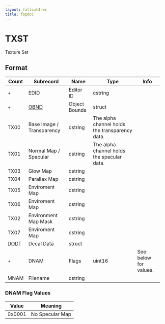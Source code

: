 ```yaml
---
layout: fallout4rec
title: fopdoc
---
```

TXST
====

Texture Set

## Format

Count | Subrecord | Name | Type | Info
------|-------|------|------|-----
+ | EDID | Editor ID | cstring |
+ | [OBND](Subrecords/OBND.html) | Object Bounds | struct |
 | TX00 | Base Image / Transparency | cstring | The alpha channel holds the transparency data.
 | TX01 | Normal Map / Specular | cstring | The alpha channel holds the specular data.
 | TX03 | Glow Map | cstring |
 | TX04 | Parallax Map | cstring |
 | TX05 | Enviroment Map | cstring |
 | TX06 | Enviroment Map | cstring |
 | TX02 | Environment Map Mask | cstring |
 | TX07 | Enviroment Map | cstring |
 | [DODT](Subrecords/DODT.html) | Decal Data | struct |
+ | DNAM | Flags | uint16 | See below for values.
 | MNAM | Filename | cstring |
 

### DNAM Flag Values

Value | Meaning
------|--------
0x0001 | No Specular Map
